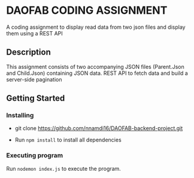 # DAOFAB CODING ASSIGNMENT

A coding assignment to display read data from two json files and display them using a REST API

## Description

This assignment consists of two accompanying JSON files (Parent.Json and Child.Json) containing JSON data. REST API to fetch data and build a server-side pagination

## Getting Started

### Installing

- git clone https://github.com/nnamdi16/DAOFAB-backend-project.git

- Run `npm install` to install all dependencies

### Executing program

Run `nodemon index.js` to execute the program.
